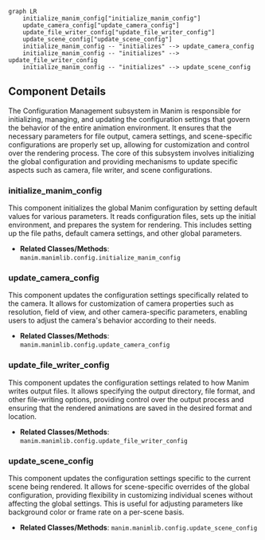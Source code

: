 ```mermaid
graph LR
    initialize_manim_config["initialize_manim_config"]
    update_camera_config["update_camera_config"]
    update_file_writer_config["update_file_writer_config"]
    update_scene_config["update_scene_config"]
    initialize_manim_config -- "initializes" --> update_camera_config
    initialize_manim_config -- "initializes" --> update_file_writer_config
    initialize_manim_config -- "initializes" --> update_scene_config
```

## Component Details

The Configuration Management subsystem in Manim is responsible for initializing, managing, and updating the configuration settings that govern the behavior of the entire animation environment. It ensures that the necessary parameters for file output, camera settings, and scene-specific configurations are properly set up, allowing for customization and control over the rendering process. The core of this subsystem involves initializing the global configuration and providing mechanisms to update specific aspects such as camera, file writer, and scene configurations.

### initialize_manim_config
This component initializes the global Manim configuration by setting default values for various parameters. It reads configuration files, sets up the initial environment, and prepares the system for rendering. This includes setting up the file paths, default camera settings, and other global parameters.
- **Related Classes/Methods**: `manim.manimlib.config.initialize_manim_config`

### update_camera_config
This component updates the configuration settings specifically related to the camera. It allows for customization of camera properties such as resolution, field of view, and other camera-specific parameters, enabling users to adjust the camera's behavior according to their needs.
- **Related Classes/Methods**: `manim.manimlib.config.update_camera_config`

### update_file_writer_config
This component updates the configuration settings related to how Manim writes output files. It allows specifying the output directory, file format, and other file-writing options, providing control over the output process and ensuring that the rendered animations are saved in the desired format and location.
- **Related Classes/Methods**: `manim.manimlib.config.update_file_writer_config`

### update_scene_config
This component updates the configuration settings specific to the current scene being rendered. It allows for scene-specific overrides of the global configuration, providing flexibility in customizing individual scenes without affecting the global settings. This is useful for adjusting parameters like background color or frame rate on a per-scene basis.
- **Related Classes/Methods**: `manim.manimlib.config.update_scene_config`
